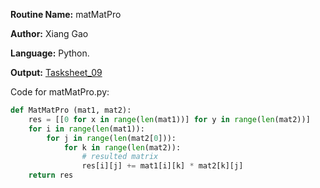 **Routine Name:** matMatPro

**Author:** Xiang Gao 

**Language:** Python.

**Output:** [Tasksheet_09](https://github.com/GoByMark/math4610/blob/main/Homework_Tasks/Tasksheet_09/Tasksheet%2009.pdf)

Code for matMatPro.py:  
```Python
def MatMatPro (mat1, mat2):
    res = [[0 for x in range(len(mat1))] for y in range(len(mat2))]
    for i in range(len(mat1)):
        for j in range(len(mat2[0])):
            for k in range(len(mat2)):
                # resulted matrix
                res[i][j] += mat1[i][k] * mat2[k][j]
    return res
```
